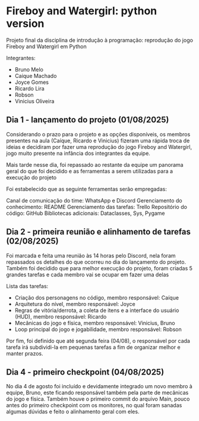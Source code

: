 # Fireboy and Watergirl: python version

Projeto final da disciplina de introdução à programação: reprodução do jogo Fireboy and Watergirl em Python

Integrantes:
- Bruno Melo <bslm>
- Caique Machado <cmso>
- Joyce Gomes <jogg>
- Ricardo Lira <rcl4>
- Robson <rlcj>
- Vinicius Oliveira <vlfo>

## Dia 1 - lançamento do projeto (01/08/2025)

Considerando o prazo para o projeto e as opções disponíveis, os membros presentes na aula (Caíque, Ricardo e Vinicius) fizeram uma rápida troca de ideias e decidiram por fazer uma reprodução do jogo Fireboy and Watergirl, jogo muito presente na infância dos integrantes da equipe.

Mais tarde nesse dia, foi repassado ao restante da equipe um panorama geral do que foi decidido e as ferramentas a serem utilizadas para a execução do projeto

Foi estabelecido que as seguinte ferramentas serão empregadas:

Canal de comunicação do time: WhatsApp e Discord
Gerenciamento do conhecimento: README
Gerenciamento das tarefas: Trello
Repositório do código: GitHub
Bibliotecas adicionais: Dataclasses, Sys, Pygame

## Dia 2 - primeira reunião e alinhamento de tarefas (02/08/2025)

Foi marcada e feita uma reunião às 14 horas pelo Discord, nela foram repassados os detalhes do que ocorreu no dia do lançamento do projeto. Também foi decidido que para melhor execução do projeto, foram criadas 5 grandes tarefas e cada membro vai se ocupar em fazer uma delas

Lista das tarefas:
- Criação dos personagens no código, membro responsável: Caíque
- Arquitetura do nível, membro responsável: Joyce
- Regras de vitória/derrota, a coleta de itens e a interface do usuário (HUD), membro responsável: Ricardo
- Mecânicas do jogo e física, membro responsável: Vinicius, Bruno
- Loop principal do jogo e jogabilidade, membro responsável: Robson

Por fim, foi definido que até segunda feira (04/08), o responsável por cada tarefa irá subdividi-la em pequenas tarefas a fim de organizar melhor e manter prazos. 

## Dia 4 - primeiro checkpoint (04/08/2025)

No dia 4 de agosto foi incluído e devidamente integrado um novo membro à equipe, Bruno, este ficando responsável também pela parte de mecânicas do jogo e física.
Também houve o primeiro commit do arquivo Main, pouco antes do primeiro checkpoint com os monitores, no qual foram sanadas algumas dúvidas e feito o alinhamento geral com eles.
